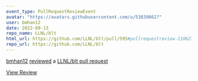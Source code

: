 ```yaml
---
event_type: PullRequestReviewEvent
avatar: "https://avatars.githubusercontent.com/u/53839862?"
user: bmhan12
date: 2022-09-13
repo_name: LLNL/blt
html_url: https://github.com/LLNL/blt/pull/595#pullrequestreview-1106273986
repo_url: https://github.com/LLNL/blt
---
```


<a href='https://github.com/bmhan12' target='_blank'>bmhan12</a> <a href='https://github.com/LLNL/blt/pull/595#pullrequestreview-1106273986' target='_blank'>reviewed</a> a <a href='https://github.com/LLNL/blt/pull/595' target='_blank'>LLNL/blt pull request</a>

<small></small>

<a href='https://github.com/LLNL/blt/pull/595#pullrequestreview-1106273986' target='_blank'>View Review</a>